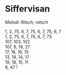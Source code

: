 # Siffervisan

_Melodi: Ritsch, ratsch_

1, 2, 75, 6, 7, 75, 6, 7, 75, 6, 7  
1, 2, 75, 6, 7, 75, 6, 7, 73  
107, 103, 102  
107, 6, 19, 27  
17, 18, 16, 15  
13, 19, 14, 17  
19, 16, 15, 11  
8, 47 !
